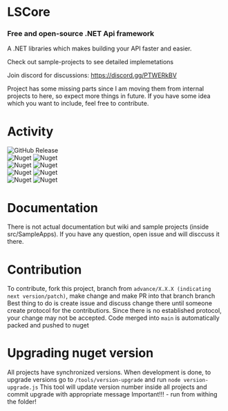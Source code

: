 # LSCore
### Free and open-source .NET Api framework

A .NET libraries which makes building your API faster and easier.

Check out sample-projects to see detailed implemetations

Join discord for discussions: https://discord.gg/PTWERkBV

Project has some missing parts since I am moving them from internal projects to here, so expect more things in future. If you have some idea which you want to include, feel free to contribute.

# Activity
![GitHub Release](https://img.shields.io/github/v/release/LimitlessSoft/LSCore)
<br>
![Nuget](https://img.shields.io/nuget/v/LSCore.Contracts?label=LSCore.Contracts%20nuget)
![Nuget](https://img.shields.io/nuget/dt/LSCore.Contracts?label=LSCore.Contracts%20nuget)
<br>
![Nuget](https://img.shields.io/nuget/v/LSCore.Domain?label=LSCore.Domain%20nuget)
![Nuget](https://img.shields.io/nuget/dt/LSCore.Domain?label=LSCore.Domain%20nuget)
<br>
![Nuget](https://img.shields.io/nuget/v/LSCore.Framework?label=LSCore.Framework%20nuget)
![Nuget](https://img.shields.io/nuget/dt/LSCore.Framework?label=LSCore.Framework%20nuget)
<br>
![Nuget](https://img.shields.io/nuget/v/LSCore.Repository?label=LSCore.Repository%20nuget)
![Nuget](https://img.shields.io/nuget/dt/LSCore.Repository?label=LSCore.Repository%20nuget)

# Documentation
There is not actual documentation but wiki and sample projects (inside src/SampleApps). If you have any question, open issue and will disccuss it there.

# Contribution
To contribute, fork this project, branch from `advance/X.X.X (indicating next version/patch)`, make change and make PR into that branch branch
Best thing to do is create issue and discuss change there until someone create protocol for the contributiors.
Since there is no established protocol, your change may not be accepted.
Code merged into `main` is automatically packed and pushed to nuget

# Upgrading nuget version
All projects have synchronized versions. When development is done, to upgrade versions go to `/tools/version-upgrade` and run `node version-upgrade.js`
This tool will update version number inside all projects and commit upgrade with appropriate message
Important!!! - run from withing the folder!
